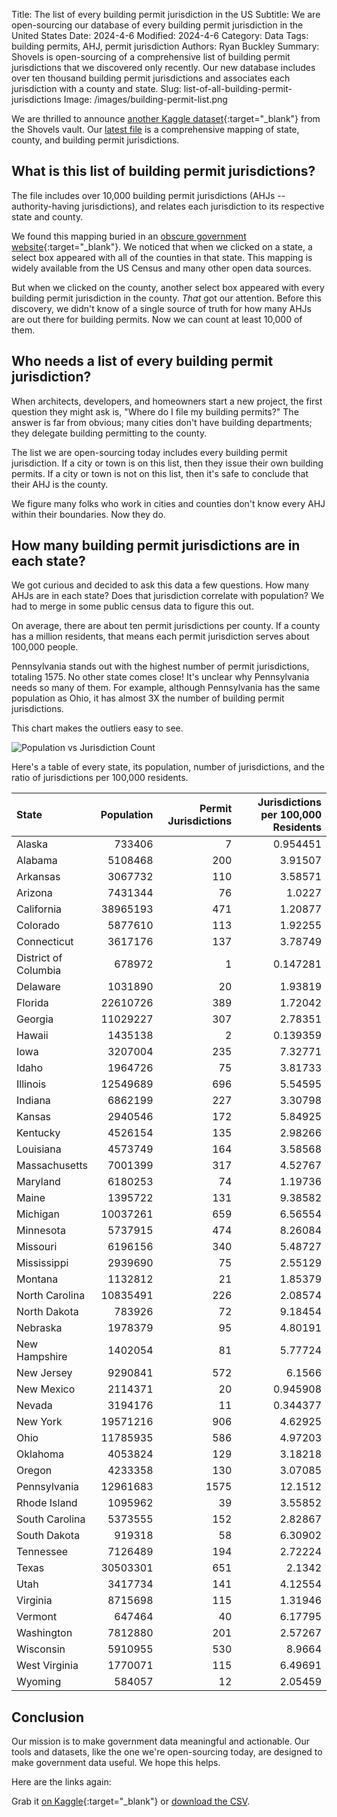 Title: The list of every building permit jurisdiction in the US
Subtitle: We are open-sourcing our database of every building permit jurisdiction in the United States
Date: 2024-4-6
Modified: 2024-4-6
Category: Data
Tags: building permits, AHJ, permit jurisdiction
Authors: Ryan Buckley
Summary: Shovels is open-sourcing of a comprehensive list of building permit jurisdictions that we discovered only recently. Our new database includes over ten thousand building permit jurisdictions and associates each jurisdiction with a county and state.
Slug: list-of-all-building-permit-jurisdictions
Image: /images/building-permit-list.png


We are thrilled to announce [another Kaggle dataset](https://www.kaggle.com/datasets/rbucks/building-permit-jurisdictions-in-the-united-states){:target="_blank"} from the Shovels vault. Our [latest file]({static}/images/jurisdiction_mappings.csv) is a comprehensive mapping of state, county, and building permit jurisdictions.

## What is this list of building permit jurisdictions?

The file includes over 10,000 building permit jurisdictions (AHJs -- authority-having jurisdictions), and relates each jurisdiction to its respective state and county. 

We found this mapping buried in an [obscure government website](https://socds.huduser.gov/permits/){:target="_blank"}. We noticed that when we clicked on a state, a select box appeared with all of the counties in that state. This mapping is widely available from the US Census and many other open data sources. 

But when we clicked on the county, another select box appeared with every building permit jurisdiction in the county. *That* got our attention. Before this discovery, we didn't know of a single source of truth for how many AHJs are out there for building permits. Now we can count at least 10,000 of them.

## Who needs a list of every building permit jurisdiction? 

When architects, developers, and homeowners start a new project, the first question they might ask is, "Where do I file my building permits?" The answer is far from obvious; many cities don't have building departments; they delegate building permitting to the county.

The list we are open-sourcing today includes every building permit jurisdiction. If a city or town is on this list, then they issue their own building permits. If a city or town is not on this list, then it's safe to conclude that their AHJ is the county. 

We figure many folks who work in cities and counties don't know every AHJ within their boundaries. Now they do.

## How many building permit jurisdictions are in each state? 

We got curious and decided to ask this data a few questions. How many AHJs are in each state? Does that jurisdiction correlate with population? We had to merge in some public census data to figure this out. 

On average, there are about ten permit jurisdictions per county. If a county has a million residents, that means each permit jurisdiction serves about 100,000 people. 

Pennsylvania stands out with the highest number of permit jurisdictions, totaling 1575. No other state comes close! It's unclear why Pennsylvania needs so many of them. For example, although Pennsylvania has the same population as Ohio, it has almost 3X the number of building permit jurisdictions. 

This chart makes the outliers easy to see.

![Population vs Jurisdiction Count]({static}/images/jurisdictions-vs-population.png)

Here's a table of every state, its population, number of jurisdictions, and the ratio of jurisdictions per 100,000 residents.

| State                |   Population |   Permit Jurisdictions |   Jurisdictions per 100,000 Residents |
|:---------------------|-------------:|-----------------------:|--------------------------------------:|
| Alaska               |       733406 |                      7 |                              0.954451 |
| Alabama              |      5108468 |                    200 |                              3.91507  |
| Arkansas             |      3067732 |                    110 |                              3.58571  |
| Arizona              |      7431344 |                     76 |                              1.0227   |
| California           |     38965193 |                    471 |                              1.20877  |
| Colorado             |      5877610 |                    113 |                              1.92255  |
| Connecticut          |      3617176 |                    137 |                              3.78749  |
| District of Columbia |       678972 |                      1 |                              0.147281 |
| Delaware             |      1031890 |                     20 |                              1.93819  |
| Florida              |     22610726 |                    389 |                              1.72042  |
| Georgia              |     11029227 |                    307 |                              2.78351  |
| Hawaii               |      1435138 |                      2 |                              0.139359 |
| Iowa                 |      3207004 |                    235 |                              7.32771  |
| Idaho                |      1964726 |                     75 |                              3.81733  |
| Illinois             |     12549689 |                    696 |                              5.54595  |
| Indiana              |      6862199 |                    227 |                              3.30798  |
| Kansas               |      2940546 |                    172 |                              5.84925  |
| Kentucky             |      4526154 |                    135 |                              2.98266  |
| Louisiana            |      4573749 |                    164 |                              3.58568  |
| Massachusetts        |      7001399 |                    317 |                              4.52767  |
| Maryland             |      6180253 |                     74 |                              1.19736  |
| Maine                |      1395722 |                    131 |                              9.38582  |
| Michigan             |     10037261 |                    659 |                              6.56554  |
| Minnesota            |      5737915 |                    474 |                              8.26084  |
| Missouri             |      6196156 |                    340 |                              5.48727  |
| Mississippi          |      2939690 |                     75 |                              2.55129  |
| Montana              |      1132812 |                     21 |                              1.85379  |
| North Carolina       |     10835491 |                    226 |                              2.08574  |
| North Dakota         |       783926 |                     72 |                              9.18454  |
| Nebraska             |      1978379 |                     95 |                              4.80191  |
| New Hampshire        |      1402054 |                     81 |                              5.77724  |
| New Jersey           |      9290841 |                    572 |                              6.1566   |
| New Mexico           |      2114371 |                     20 |                              0.945908 |
| Nevada               |      3194176 |                     11 |                              0.344377 |
| New York             |     19571216 |                    906 |                              4.62925  |
| Ohio                 |     11785935 |                    586 |                              4.97203  |
| Oklahoma             |      4053824 |                    129 |                              3.18218  |
| Oregon               |      4233358 |                    130 |                              3.07085  |
| Pennsylvania         |     12961683 |                   1575 |                             12.1512   |
| Rhode Island         |      1095962 |                     39 |                              3.55852  |
| South Carolina       |      5373555 |                    152 |                              2.82867  |
| South Dakota         |       919318 |                     58 |                              6.30902  |
| Tennessee            |      7126489 |                    194 |                              2.72224  |
| Texas                |     30503301 |                    651 |                              2.1342   |
| Utah                 |      3417734 |                    141 |                              4.12554  |
| Virginia             |      8715698 |                    115 |                              1.31946  |
| Vermont              |       647464 |                     40 |                              6.17795  |
| Washington           |      7812880 |                    201 |                              2.57267  |
| Wisconsin            |      5910955 |                    530 |                              8.9664   |
| West Virginia        |      1770071 |                    115 |                              6.49691  |
| Wyoming              |       584057 |                     12 |                              2.05459  |

## Conclusion

Our mission is to make government data meaningful and actionable. Our tools and datasets, like the one we're open-sourcing today, are designed to make government data useful. We hope this helps. 

Here are the links again: 

Grab it [on Kaggle](https://www.kaggle.com/datasets/rbucks/building-permit-jurisdictions-in-the-united-states){:target="_blank"} or [download the CSV]({static}/images/jurisdiction_mappings.csv).



